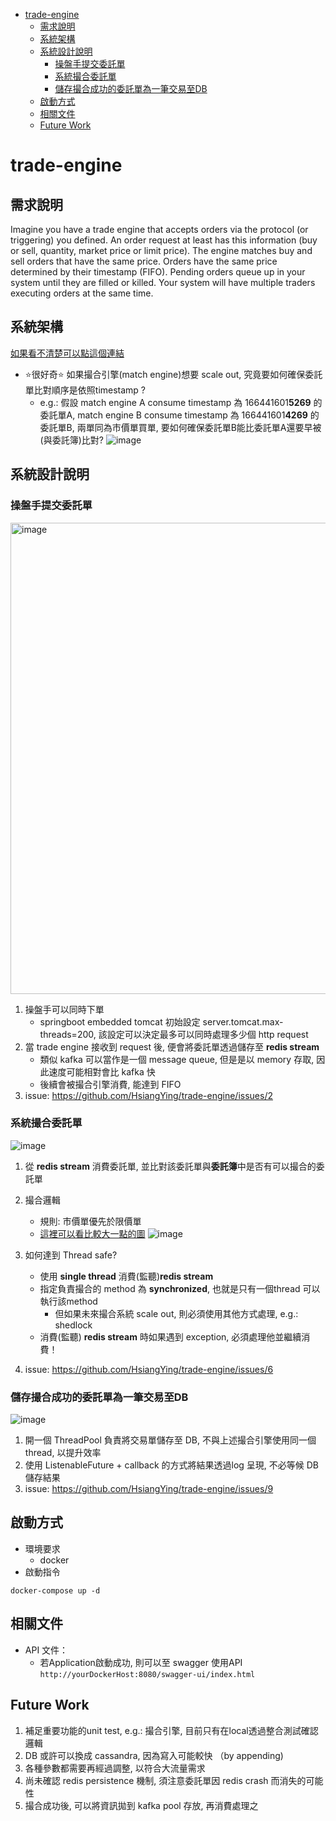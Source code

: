 - [trade-engine](#trade-engine)
  * [需求說明](#需求說明)
  * [系統架構](#系統架構)
  * [系統設計說明](#系統設計說明)
    + [操盤手提交委託單](#操盤手提交委託單)
    + [系統撮合委託單](#系統撮合委託單)
    + [儲存撮合成功的委託單為一筆交易至DB](#儲存撮合成功的委託單為一筆交易至db)
  * [啟動方式](#啟動方式)
  * [相關文件](#相關文件)
  * [Future Work](#future-work)
  
# trade-engine

## 需求說明
Imagine you have a trade engine that accepts orders via the protocol (or triggering) you defined. 
An order request at least has this information (buy or sell, quantity, market price or limit price).
The engine matches buy and sell orders that have the same price. Orders have the same price determined by their timestamp (FIFO). 
Pending orders queue up in your system until they are filled or killed. 
Your system will have multiple traders executing orders at the same time.


## 系統架構
[如果看不清楚可以點這個連結](https://whimsical.com/trade-engine-system-architechure-55jZhRdv8FmJJ3oqFucy82)

- :star:很好奇:star: 如果撮合引擎(match engine)想要 scale out, 究竟要如何確保委託單比對順序是依照timestamp ?
  - e.g.: 假設 match engine A consume timestamp 為  166441601**5269** 的委託單A, match engine B consume timestamp 為  166441601**4269** 的委託單B, 兩單同為市價單買單, 要如何確保委託單B能比委託單A還要早被(與委託簿)比對?
![image](https://user-images.githubusercontent.com/104806006/192920611-ee57ed21-b21b-4aad-8960-3ed5d67a4753.png)




## 系統設計說明

### 操盤手提交委託單
<img width="754" alt="image" src="https://user-images.githubusercontent.com/104806006/192535777-8dc9d09c-5fbc-4134-9dc8-aaf638681f02.png">

1. 操盤手可以同時下單
   - springboot embedded tomcat 初始設定 server.tomcat.max-threads=200, 該設定可以決定最多可以同時處理多少個 http request
2. 當 trade engine 接收到 request 後, 便會將委託單透過儲存至 **redis stream**
   - 類似 kafka 可以當作是一個 message queue, 但是是以 memory 存取, 因此速度可能相對會比 kafka 快
   - 後續會被撮合引擎消費, 能達到 FIFO
3. issue: https://github.com/HsiangYing/trade-engine/issues/2



### 系統撮合委託單
![image](https://user-images.githubusercontent.com/104806006/192538333-c225d30f-1d4c-4abe-9810-b87ffc4b6396.png)
   
1. 從 **redis stream** 消費委託單, 並比對該委託單與**委託簿**中是否有可以撮合的委託單
2. 撮合邏輯
   - 規則: 市價單優先於限價單
   - [這裡可以看比較大一點的圖](https://whimsical.com/trade-engine-28temnR9yP5bnVryCoGtWS)
   ![image](https://user-images.githubusercontent.com/104806006/192541403-6dd4ddc9-b1c1-4d05-ae4f-72bd446b8d7f.png)

3. 如何達到 Thread safe?
   - 使用 **single thread** 消費(監聽)**redis stream**
   - 指定負責撮合的 method 為 **synchronized**, 也就是只有一個thread 可以執行該method
     - 但如果未來撮合系統 scale out, 則必須使用其他方式處理, e.g.: shedlock
   - 消費(監聽) **redis stream** 時如果遇到 exception, 必須處理他並繼續消費！
3. issue: https://github.com/HsiangYing/trade-engine/issues/6

### 儲存撮合成功的委託單為一筆交易至DB
![image](https://user-images.githubusercontent.com/104806006/192539110-550430f8-5ca9-425a-95b2-c2525ff6e15c.png)

1. 開一個 ThreadPool 負責將交易單儲存至 DB, 不與上述撮合引擎使用同一個 thread, 以提升效率
2. 使用 ListenableFuture + callback 的方式將結果透過log 呈現, 不必等候 DB 儲存結果
3. issue: https://github.com/HsiangYing/trade-engine/issues/9

## 啟動方式
- 環境要求
  - docker
- 啟動指令

```docker-compose up -d```

## 相關文件
- API 文件：
  - 若Application啟動成功, 則可以至 swagger 使用API `http://yourDockerHost:8080/swagger-ui/index.html`

## Future Work
1. 補足重要功能的unit test, e.g.: 撮合引擎, 目前只有在local透過整合測試確認邏輯
2. DB 或許可以換成 cassandra, 因為寫入可能較快 （by appending)
3. 各種參數都需要再經過調整, 以符合大流量需求
4. 尚未確認 redis persistence 機制, 須注意委託單因 redis crash 而消失的可能性
5. 撮合成功後, 可以將資訊拋到 kafka pool 存放, 再消費處理之  






